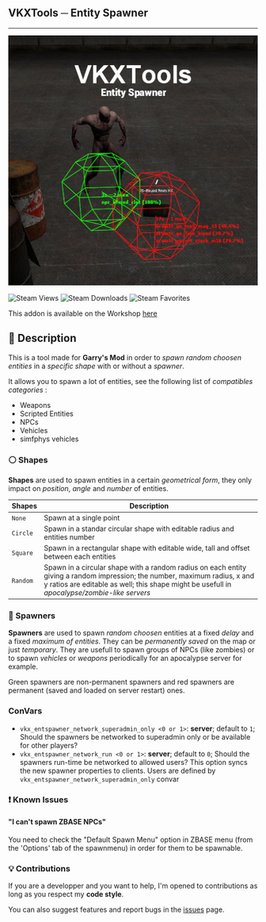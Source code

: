 ## VKXTools ─ Entity Spawner
---
![Logo](vkx_entspawner.jpg)

![Steam Views](https://img.shields.io/steam/views/2547807575?color=red&style=for-the-badge)
![Steam Downloads](https://img.shields.io/steam/downloads/2547807575?color=red&style=for-the-badge)
![Steam Favorites](https://img.shields.io/steam/favorites/2547807575?color=red&style=for-the-badge)

This addon is available on the Workshop [here](https://steamcommunity.com/sharedfiles/filedetails/?id=2547807575)

## 📃 Description
This is a tool made for **Garry's Mod** in order to *spawn random choosen entities* in a *specific shape* with or without a *spawner*.

It allows you to spawn a lot of entities, see the following list of *compatibles categories* :
+ Weapons
+ Scripted Entities
+ NPCs
+ Vehicles
+ simfphys vehicles

### ⚪ Shapes
**Shapes** are used to spawn entities in a certain *geometrical form*, they only impact on *position*, *angle* and *number* of entities.

|  Shapes  |  Description  |
|----------|---------------|
|   `None`   | Spawn at a single point |
|  `Circle`  | Spawn in a standar circular shape with editable radius and entities number |
|  `Square`  | Spawn in a rectangular shape with editable wide, tall and offset between each entities |
|  `Random`  | Spawn in a circular shape with a random radius on each entity giving a random impression; the number, maximum radius, x and y ratios are editable as well; this shape might be usefull in *apocalypse/zombie-like servers* |

### 🤖 Spawners
**Spawners** are used to spawn *random choosen* entities at a fixed *delay* and a fixed *maximum of entities*. They can be *permanently saved* on the map or just *temporary*. They are usefull to spawn groups of NPCs (like zombies) or to spawn *vehicles* or *weapons* periodically for an apocalypse server for example.

Green spawners are non-permanent spawners and red spawners are permanent (saved and loaded on server restart) ones.

### ConVars
+ `vkx_entspawner_network_superadmin_only <0 or 1>`: **server**; default to `1`; Should the spawners be networked to superadmin only or be available for other players?
+ `vkx_entspawner_network_run <0 or 1>`: **server**; default to `0`; Should the spawners run-time be networked to allowed users? This option syncs the new spawner properties to clients. Users are defined by `vkx_entspawner_network_superadmin_only` convar

### ❗ Known Issues

#### "I can't spawn ZBASE NPCs"
You need to check the "Default Spawn Menu" option in ZBASE menu (from the 'Options' tab of the spawnmenu) in order for them to be spawnable.

### 💡 Contributions
If you are a developper and you want to help, I'm opened to contributions as long as you respect my **code style**. 

You can also suggest features and report bugs in the [issues](https://github.com/Guthen/VKXToolsEntitySpawner/issues) page.